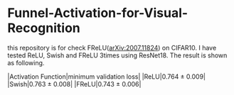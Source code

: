 # Funnel-Activation-for-Visual-Recognition
this repository is for check FReLU([arXiv:2007.11824](https://arxiv.org/abs/2007.11824)) on CIFAR10.
I have tested ReLU, Swish and FReLU 3times using ResNet18. 
The result is shown as following.

|Activation Function|minimum validation loss|
|ReLU|0.764 ± 0.009|
|Swish|0.763 ± 0.008|
|FReLU|0.743 ± 0.006|


